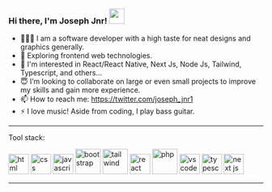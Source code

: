 ### Hi there, I'm Joseph Jnr! <img src="https://raw.githubusercontent.com/MartinHeinz/MartinHeinz/master/wave.gif" width="30px">


- 👨🏾‍💻 I am a software developer with a high taste for neat designs and graphics generally.
- 🔭 Exploring frontend web technologies.
- 🤔 I'm interested in React/React Native, Next Js, Node Js, Tailwind, Typescript, and others...
- 😇 I’m looking to collaborate on large or even small projects to improve my skills and gain more experience.
- 📫 How to reach me: https://twitter.com/joseph_jnr1
- ⚡ I love music! Aside from coding, I play bass guitar.

---
Tool stack:

<img src="https://cdn.worldvectorlogo.com/logos/html-1.svg" alt="html" width="40"> <img src="https://cdn.worldvectorlogo.com/logos/css-3.svg" alt="css" width="40"> <img src="https://raw.githubusercontent.com/danielcranney/readme-generator/main/public/icons/skills/javascript-colored.svg" alt="javascript" width="40"> <img src="https://cdn.worldvectorlogo.com/logos/bootstrap-5-1.svg" alt="bootstrap" width="50"> <img src="https://cdn.worldvectorlogo.com/logos/tailwind-css-2.svg" alt="tailwind" width="50"> <img src="https://cdn.worldvectorlogo.com/logos/react-2.svg" alt="react" width="40"> <img src="https://www.php.net//images/logos/new-php-logo.svg" alt="php" width="50"> <img src="https://cdn.worldvectorlogo.com/logos/visual-studio-code-1.svg" alt="vs code" width="40"> <img src="https://cdn.worldvectorlogo.com/logos/typescript.svg" alt="typescript" width="40"> <img src="https://cdn.worldvectorlogo.com/logos/next-js.svg" alt="next js" width="40">

---

